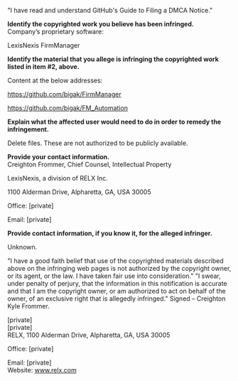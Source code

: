 
"I have read and understand GitHub's Guide to Filing a DMCA Notice."
 

**Identify the copyrighted work you believe has been infringed.**   
Company’s proprietary software:

LexisNexis FirmManager

 

**Identify the material that you allege is infringing the copyrighted work listed in item #2, above.**   
 

Content at the below addresses:

https://github.com/bigak/FirmManager

https://github.com/bigak/FM_Automation

 

**Explain what the affected user would need to do in order to remedy the infringement.**   
 

Delete files.  These are not authorized to be publicly available.

 

**Provide your contact information.**   
Creighton Frommer, Chief Counsel, Intellectual Property

LexisNexis, a division of RELX Inc.

1100 Alderman Drive, Alpharetta, GA, USA 30005

Office: [private]  

Email: [private]   

**Provide contact information, if you know it, for the alleged infringer.**   
 

Unknown.

 

"I have a good faith belief that use of the copyrighted materials described above on the infringing web pages is not authorized by the copyright owner, or its agent, or the law. I have taken fair use into consideration."
"I swear, under penalty of perjury, that the information in this notification is accurate and that I am the copyright owner, or am authorized to act on behalf of the owner, of an exclusive right that is allegedly infringed."
Signed – Creighton Kyle Frommer.
 

 

[private]  
[private]  
RELX, 1100 Alderman Drive, Alpharetta, GA, USA 30005

Office: [private]  

Email: [private]  
Website: www.relx.com
